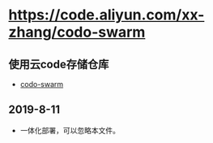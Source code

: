 # https://code.aliyun.com/xx-zhang/codo-swarm

## 使用云code存储仓库
- [codo-swarm](https://code.aliyun.com/xx-zhang/codo-swarm)


## 2019-8-11
- 一体化部署，可以忽略本文件。